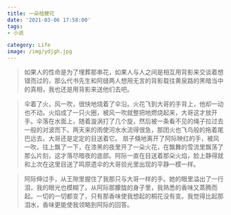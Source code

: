 ```yaml
---
title: 一朵桔梗花
date: '2021-03-06 17:58:00'
tags: 
- 小说

category: Life
image: /img/ydjgh.jpg
---
```


>如果人的性命是为了埋葬那串花，如果人与人之间是相互用背影来交谈着想错而过的，那么代书先生和阿缝两人想用无言的背影载往黄泉路的黑暗当中的真相，我也还是用背影来送他们去吧。

>伞着了火，风一吹，很快地烧着了伞沿。火花飞到大哥的手背上，他却一动也不动。火焰成了一只火圈，被风一吹就整把地燃烧起来，大哥这才放开手。伞落在水面上，随着漩涡打了几个旋，然后被一条看不见的绳子拉过去一般的对波而下。两天来的雨使河水水流得很急，那团火也飞鸟般的拖着尾巴远去。大哥还是定定的目送着它。
>扇子倏地离开了阿际映红的手，被风一吹，往上飘了一下，在漆黑的夜里开了一朵火花，在飘舞的雪流里飘荡了那么片刻，这才落尽暗夜的底部。阿际一直在目送着那朵火焰，脸上静得就和上次在这里目送了鸣原遗伞的大哥验光里出现的平静一模一样。

>阿际伸过手，从王隙里握住了我那只与大哥一样的手。她的眼里溢出了一行泪，我的眼光也模糊了。从阿际那朦胧的身子里，我熟悉的香味又蒸腾而起。一切的一切都变了，只有那香味使我想起的桐花没有变。我觉得比起那泪水，香味更能使我领略到阿际的回答。